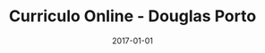 ---
title: "Curriculo Online - Douglas Porto"
image: '/assets/img/projects/screen-douglas.png'
link: 'http://douglasporto.com.br/curriculo'
date: '2017-01-01'
introduction: 'Site desenvolvido em Vue.js'
main-class: ''
color: '#B31917'
tags:
- Bootstrap
- Vue.js
- Site
---